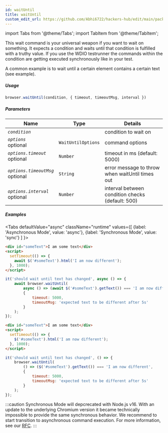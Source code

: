 ```yaml
---
id: waitUntil
title: waitUntil
custom_edit_url: https://github.com/Abhi6722/hackers-hub/edit/main/packages/webdriverio/src/commands/browser/waitUntil.ts
---
```


import Tabs from '@theme/Tabs';
import TabItem from '@theme/TabItem';

This wait command is your universal weapon if you want to wait on something. It expects a condition
and waits until that condition is fulfilled with a truthy value. If you use the WDIO testrunner the
commands within the condition are getting executed synchronously like in your test.

A common example is to wait until a certain element contains a certain text (see example).

##### Usage

```js
browser.waitUntil(condition, { timeout, timeoutMsg, interval })
```

##### Parameters

| Name | Type | Details |
| ---- | ---- | ------- |
| <code><var>condition</var></code> |  | condition to wait on |
| <code><var>options</var></code><br /><span class="label labelWarning">optional</span> | <code>WaitUntilOptions</code> | command options |
| <code><var>options.timeout</var></code><br /><span class="label labelWarning">optional</span> | <code>Number</code> | timeout in ms (default: 5000) |
| <code><var>options.timeoutMsg</var></code><br /><span class="label labelWarning">optional</span> | <code>String</code> | error message to throw when waitUntil times out |
| <code><var>options.interval</var></code><br /><span class="label labelWarning">optional</span> | <code>Number</code> | interval between condition checks (default: 500) |

##### Examples
<Tabs
defaultValue="async"
className="runtime"
values={[
{label: 'Asynchronous Mode', value: 'async'},
{label: 'Synchronous Mode', value: 'sync'}
]
}>
<TabItem value="async">

```html title="example.html"
<div id="someText">I am some text</div>
<script>
  setTimeout(() => {
    await $('#someText').html('I am now different');
  }, 1000);
</script>

```

```js title="waitUntil.js"
it('should wait until text has changed', async () => {
    await browser.waitUntil(
        async () => (await $('#someText').getText()) === 'I am now different',
        {
            timeout: 5000,
            timeoutMsg: 'expected text to be different after 5s'
        }
    );
});
```

</TabItem>
<TabItem value="sync">

```html title="example.html"
<div id="someText">I am some text</div>
<script>
  setTimeout(() => {
    $('#someText').html('I am now different');
  }, 1000);
</script>

```

```js title="waitUntil.js"
it('should wait until text has changed', () => {
    browser.waitUntil(
        () => ($('#someText').getText()) === 'I am now different',
        {
            timeout: 5000,
            timeoutMsg: 'expected text to be different after 5s'
        }
    );
});
```

:::caution
Synchronous Mode will depcrecated with Node.js v16. With an update to the
underlying Chromium version it became technically impossible to provide the
same synchronous behavior. We recommend to start transition to asynchronous
command execution. For more information, see our <a href="https://github.com/webdriverio/webdriverio/discussions/6702">RFC</a>.
:::
</TabItem>
</Tabs>

